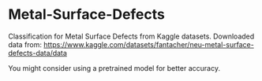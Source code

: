 # Metal-Surface-Defects
Classification for Metal Surface Defects from Kaggle datasets. 
Downloaded data from: https://www.kaggle.com/datasets/fantacher/neu-metal-surface-defects-data/data

You might consider using a pretrained model for better accuracy.
